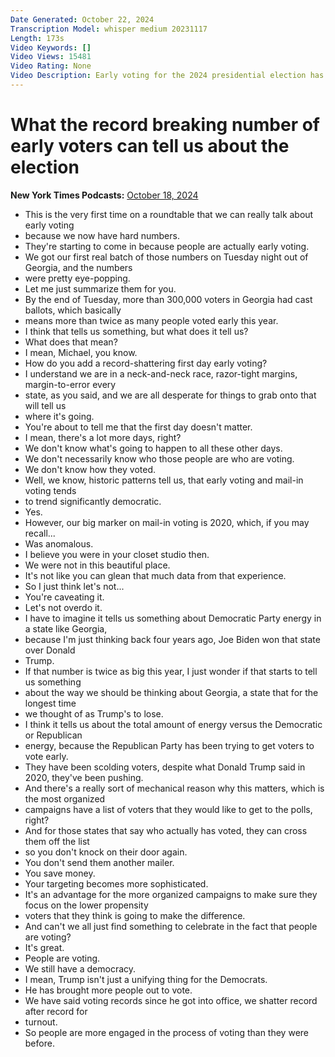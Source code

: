 ```yaml
---
Date Generated: October 22, 2024
Transcription Model: whisper medium 20231117
Length: 173s
Video Keywords: []
Video Views: 15481
Video Rating: None
Video Description: Early voting for the 2024 presidential election has officially started. But what do the numbers tell us? Michael Barbaro of “The Daily” and the Times political reporters Lisa Lerer, Shane Goldmacher and Rebecca Davis O’Brien discuss. Find the full conversation at youtube.com/nytpodcasts.
---
```


# What the record breaking number of early voters can tell us about the election
**New York Times Podcasts:** [October 18, 2024](https://www.youtube.com/watch?v=xlTKzcTf4lA)
*  This is the very first time on a roundtable that we can really talk about early voting
*  because we now have hard numbers.
*  They're starting to come in because people are actually early voting.
*  We got our first real batch of those numbers on Tuesday night out of Georgia, and the numbers
*  were pretty eye-popping.
*  Let me just summarize them for you.
*  By the end of Tuesday, more than 300,000 voters in Georgia had cast ballots, which basically
*  means more than twice as many people voted early this year.
*  I think that tells us something, but what does it tell us?
*  What does that mean?
*  I mean, Michael, you know.
*  How do you add a record-shattering first day early voting?
*  I understand we are in a neck-and-neck race, razor-tight margins, margin-to-error every
*  state, as you said, and we are all desperate for things to grab onto that will tell us
*  where it's going.
*  You're about to tell me that the first day doesn't matter.
*  I mean, there's a lot more days, right?
*  We don't know what's going to happen to all these other days.
*  We don't necessarily know who those people are who are voting.
*  We don't know how they voted.
*  Well, we know, historic patterns tell us, that early voting and mail-in voting tends
*  to trend significantly democratic.
*  Yes.
*  However, our big marker on mail-in voting is 2020, which, if you may recall...
*  Was anomalous.
*  I believe you were in your closet studio then.
*  We were not in this beautiful place.
*  It's not like you can glean that much data from that experience.
*  So I just think let's not...
*  You're caveating it.
*  Let's not overdo it.
*  I have to imagine it tells us something about Democratic Party energy in a state like Georgia,
*  because I'm just thinking back four years ago, Joe Biden won that state over Donald
*  Trump.
*  If that number is twice as big this year, I just wonder if that starts to tell us something
*  about the way we should be thinking about Georgia, a state that for the longest time
*  we thought of as Trump's to lose.
*  I think it tells us about the total amount of energy versus the Democratic or Republican
*  energy, because the Republican Party has been trying to get voters to vote early.
*  They have been scolding voters, despite what Donald Trump said in 2020, they've been pushing.
*  And there's a really sort of mechanical reason why this matters, which is the most organized
*  campaigns have a list of voters that they would like to get to the polls, right?
*  And for those states that say who actually has voted, they can cross them off the list
*  so you don't knock on their door again.
*  You don't send them another mailer.
*  You save money.
*  Your targeting becomes more sophisticated.
*  It's an advantage for the more organized campaigns to make sure they focus on the lower propensity
*  voters that they think is going to make the difference.
*  And can't we all just find something to celebrate in the fact that people are voting?
*  It's great.
*  People are voting.
*  We still have a democracy.
*  I mean, Trump isn't just a unifying thing for the Democrats.
*  He has brought more people out to vote.
*  We have said voting records since he got into office, we shatter record after record for
*  turnout.
*  So people are more engaged in the process of voting than they were before.
